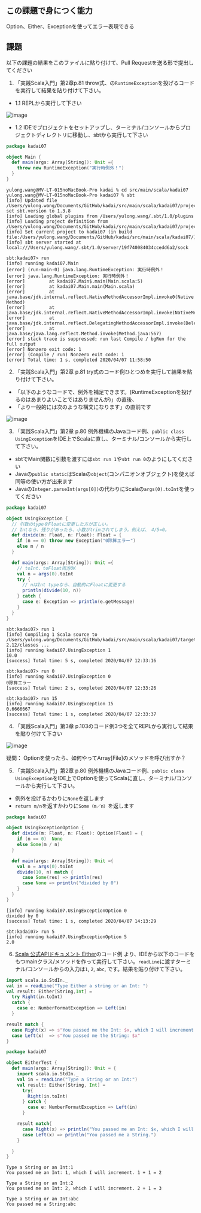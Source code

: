 ## この課題で身につく能力

Option、Either、Exceptionを使ってエラー表現できる

## 課題

以下の課題の結果をこのファイルに貼り付けて、Pull Requestを送る形で提出してください

1. 「実践Scala入門」第2章p.81 throw式、の`RuntimeException`を投げるコードを実行して結果を貼り付けて下さい。
  - 1.1 REPLから実行して下さい
  
  ![image](https://user-images.githubusercontent.com/37242439/78625161-48e44a80-78c6-11ea-9ea6-7b85a448fa13.png)

  - 1.2 IDEでプロジェクトをセットアップし、ターミナル/コンソールからプロジェクトディレクトリに移動し、sbtから実行して下さい
```scala
package kadai07

object Main {
  def main(args: Array[String]): Unit ={
    throw new RuntimeException("実行時例外！")
  }
}
```
```
yulong.wang@MV-LT-015noMacBook-Pro kadai % cd src/main/scala/kadai07 
yulong.wang@MV-LT-015noMacBook-Pro kadai07 % sbt
[info] Updated file /Users/yulong.wang/Documents/GitHub/kadai/src/main/scala/kadai07/project/build.properties: set sbt.version to 1.3.8
[info] Loading global plugins from /Users/yulong.wang/.sbt/1.0/plugins
[info] Loading project definition from /Users/yulong.wang/Documents/GitHub/kadai/src/main/scala/kadai07/project
[info] Set current project to kadai07 (in build file:/Users/yulong.wang/Documents/GitHub/kadai/src/main/scala/kadai07/)
[info] sbt server started at local:///Users/yulong.wang/.sbt/1.0/server/19f740084034ccedd6a2/sock

sbt:kadai07> run
[info] running kadai07.Main 
[error] (run-main-0) java.lang.RuntimeException: 実行時例外！
[error] java.lang.RuntimeException: 実行時例外！
[error]         at kadai07.Main$.main(Main.scala:5)
[error]         at kadai07.Main.main(Main.scala)
[error]         at java.base/jdk.internal.reflect.NativeMethodAccessorImpl.invoke0(Native Method)
[error]         at java.base/jdk.internal.reflect.NativeMethodAccessorImpl.invoke(NativeMethodAccessorImpl.java:62)
[error]         at java.base/jdk.internal.reflect.DelegatingMethodAccessorImpl.invoke(DelegatingMethodAccessorImpl.java:43)
[error]         at java.base/java.lang.reflect.Method.invoke(Method.java:567)
[error] stack trace is suppressed; run last Compile / bgRun for the full output
[error] Nonzero exit code: 1
[error] (Compile / run) Nonzero exit code: 1
[error] Total time: 1 s, completed 2020/04/07 11:58:50

```

2. 「実践Scala入門」第2章 p.81 try式のコード例ひとつめを実行して結果を貼り付けて下さい。
  - 「以下のようなコードで、例外を補足できます。(RuntimeExceptionを投げるのはあまりよいことではありませんが)」の直後、
  - 「より一般的には次のような構文になります」の直前です
  
  ![image](https://user-images.githubusercontent.com/37242439/78625785-ef7d1b00-78c7-11ea-935c-e5f95918f70c.png)

3. 「実践Scala入門」第2章 p.80 例外機構のJavaコード例、`public class UsingException`をIDE上でScalaに直し、ターミナル/コンソールから実行して下さい。
  - sbtでMain関数に引数を渡すには`sbt run 1`や`sbt run 0`のようにしてください
  - Javaの`public static`はScalaの`object`(コンパニオンオブジェクト)を使えば同等の使い方が出来ます
  - Javaの`Integer.parseInt(args[0])`の代わりにScalaの`args(0).toInt`を使ってください
```scala
package kadai07

object UsingException {
  // 引数のtypeをFloatに変更した方が正しい。
  // Intなら、残りがあったら、小数がtrimされてしまう。例えば、　4/5=0。
  def divide(m: Float, n: Float): Float = {
    if (n == 0) throw new Exception("0除算エラー")
    else m / n
  }

  def main(args: Array[String]): Unit ={
    // toInt、toFloat両方OK
    val n = args(0).toInt
    try {
      // nはInt typeなら、自動的にFloatに変更する
      println(divide(10, n))
    } catch {
      case e: Exception => println(e.getMessage)
    }
  }
}

```

```
sbt:kadai07> run 1
[info] Compiling 1 Scala source to /Users/yulong.wang/Documents/GitHub/kadai/src/main/scala/kadai07/target/scala-2.12/classes ...
[info] running kadai07.UsingException 1
10.0
[success] Total time: 5 s, completed 2020/04/07 12:33:16

sbt:kadai07> run 0
[info] running kadai07.UsingException 0
0除算エラー
[success] Total time: 2 s, completed 2020/04/07 12:33:26

sbt:kadai07> run 15
[info] running kadai07.UsingException 15
0.6666667
[success] Total time: 1 s, completed 2020/04/07 12:33:37
```

4. 「実践Scala入門」第3章 p.103のコード例3つを全てREPLから実行して結果を貼り付けて下さい 

![image](https://user-images.githubusercontent.com/37242439/78628320-c744ea80-78ce-11ea-8ec6-c31bccebbee3.png)

疑問：
    Optionを使ったら、如何やってArray[File]のメソッドを呼び出すか？
    
5. 「実践Scala入門」第2章 p.80 例外機構のJavaコード例、`public class UsingException`をIDE上でOptionを使ってScalaに直し、ターミナル/コンソールから実行して下さい。
  - 例外を投げるかわりに`None`を返します
  - `return m/n`を返すかわりに`Some（m／n）`を返します

```scala
package kadai07

object UsingExceptionOption {
  def divide(m: Float, n: Float): Option[Float] = {
    if (n == 0)  None
    else Some(m / n)
  }

  def main(args: Array[String]): Unit ={
    val n = args(0).toInt
    divide(10, n) match {
      case Some(res) => println(res)
      case None => println("divided by 0")
    }
  }
}
```
```
[info] running kadai07.UsingExceptionOption 0
divided by 0
[success] Total time: 1 s, completed 2020/04/07 14:13:29

sbt:kadai07> run 5
[info] running kadai07.UsingExceptionOption 5
2.0
```
6. [Scala 公式APIドキュメント Either](https://www.scala-lang.org/api/2.13.0/scala/util/Either.html)のコード例
より、IDEから以下のコードをもつmainクラス/メソッドを作って実行して下さい。`readLine`に渡すターミナル/コンソールからの入力は`1`, `2`, `abc`, です。結果を貼り付けて下さい。

```scala
import scala.io.StdIn._
val in = readLine("Type Either a string or an Int: ")
val result: Either[String,Int] =
  try Right(in.toInt)
  catch {
    case e: NumberFormatException => Left(in)
  }

result match {
  case Right(x) => s"You passed me the Int: $x, which I will increment. $x + 1 = ${x+1}"
  case Left(x)  => s"You passed me the String: $x"
}
```

```scala
package kadai07

object EitherTest {
  def main(args: Array[String]): Unit = {
    import scala.io.StdIn._
    val in = readLine("Type a String or an Int:")
    val result: Either[String, Int] =
      try{
        Right(in.toInt)
      } catch {
        case e: NumberFormatException => Left(in)
      }

    result match{
      case Right(x) => println("You passed me an Int: $x, which I will increment. $x + 1 = ${x + 1}")
      case Left(x) => println("You passed me a String.")
    }

  }
}
```
```
Type a String or an Int:1
You passed me an Int: 1, which I will increment. 1 + 1 = 2

Type a String or an Int:2
You passed me an Int: 2, which I will increment. 2 + 1 = 3

Type a String or an Int:abc
You passed me a String:abc
```